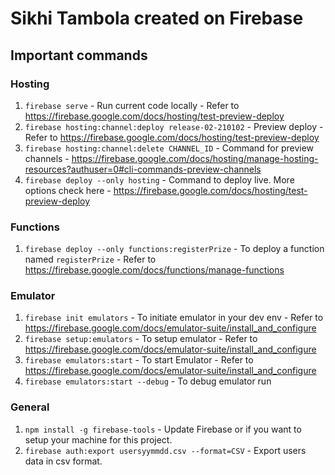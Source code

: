 # Sikhi Tambola created on Firebase

## Important commands

### Hosting

 1. `firebase serve` - Run current code locally - Refer to https://firebase.google.com/docs/hosting/test-preview-deploy
 1. `firebase hosting:channel:deploy release-02-210102` - Preview deploy - Refer to https://firebase.google.com/docs/hosting/test-preview-deploy
 1. `firebase hosting:channel:delete CHANNEL_ID` - Command for preview channels - https://firebase.google.com/docs/hosting/manage-hosting-resources?authuser=0#cli-commands-preview-channels
 1. `firebase deploy --only hosting` - Command to deploy live. More options check here - https://firebase.google.com/docs/hosting/test-preview-deploy

### Functions

 1. `firebase deploy --only functions:registerPrize` - To deploy a function named `registerPrize` - Refer to https://firebase.google.com/docs/functions/manage-functions

### Emulator

 1. `firebase init emulators` - To initiate emulator in your dev env - Refer to https://firebase.google.com/docs/emulator-suite/install_and_configure
 1. `firebase setup:emulators` - To setup emulator - Refer to https://firebase.google.com/docs/emulator-suite/install_and_configure
 1. `firebase emulators:start` - To start Emulator - Refer to https://firebase.google.com/docs/emulator-suite/install_and_configure
 1. `firebase emulators:start --debug` - To debug emulator run

### General

 1. `npm install -g firebase-tools` - Update Firebase or if you want to setup your machine for this project.
 1. `firebase auth:export usersyymmdd.csv --format=CSV` - Export users data in csv format.
